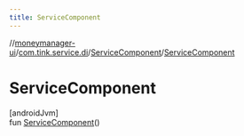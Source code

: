```yaml
---
title: ServiceComponent
---
```

//[moneymanager-ui](../../../index.html)/[com.tink.service.di](../index.html)/[ServiceComponent](index.html)/[ServiceComponent](-service-component.html)



# ServiceComponent



[androidJvm]\
fun [ServiceComponent](-service-component.html)()




